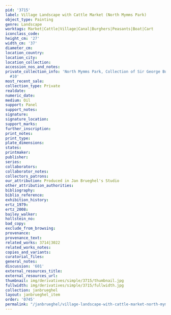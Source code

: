 ```yaml
---
pid: '3715'
label: Village Landscape with Cattle Market (North Mymms Park)
object_type: Painting
genre: Landscape
worktags: Market|Cattle|Village|Canal|Burghers|Peasants|Boat|Cart
iconclass_code:
height_cm: '27'
width_cm: '37'
diameter_cm:
location_country:
location_city:
location_collection:
accession_nos_and_notes:
private_collection_info: 'North Mymms Park, Collection of Sir George Burns, 1964,
  #10'
most_recent_sale:
collection_type: Private
realdate:
numeric_date:
medium: Oil
support: Panel
support_notes:
signature:
signature_location:
support_marks:
further_inscription:
print_notes:
print_type:
plate_dimensions:
states:
printmaker:
publisher:
series:
collaborators:
collaborator_notes:
collectors_patrons:
our_attribution: Produced in Jan Brueghel's Studio
other_attribution_authorities:
bibliography:
biblio_reference:
exhibition_history:
ertz_1979:
ertz_2008:
bailey_walker:
hollstein_no:
bad_copy:
exclude_from_browsing:
provenance:
provenance_text:
related_works: 3714|3022
related_works_notes:
copies_and_variants:
curatorial_files:
general_notes:
discussion: '601'
external_resources_title:
external_resources_url:
thumbnail: img/derivatives/simple/3715/thumbnail.jpg
fullwidth: img/derivatives/simple/3715/fullwidth.jpg
collection: janbrueghel
layout: janbrueghel_item
order: '0745'
permalink: "/janbrueghel/village-landscape-with-cattle-market-north-mymms-park"
---
```

